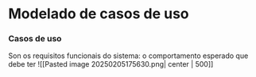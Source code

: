 # Modelado de casos de uso
### Casos de uso
Son os requisitos funcionais do sistema: o comportamento esperado que debe ter
![[Pasted image 20250205175630.png| center | 500]]
